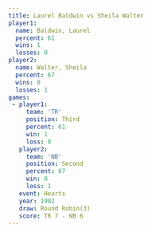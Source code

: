 ```yaml
---
title: Laurel Baldwin vs Sheila Walter
player1:               
  name: Baldwin, Laurel
  percent: 61          
  wins: 1              
  losses: 0            
player2:               
  name: Walter, Sheila 
  percent: 67          
  wins: 0              
  losses: 1            
games:
 - player1:         
     team: 'TR'     
     position: Third
     percent: 61    
     win: 1         
     loss: 0        
   player2:          
     team: 'NB'      
     position: Second
     percent: 67     
     win: 0          
     loss: 1         
   event: Hearts       
   year: 1982          
   draw: Round Robin(3)
   score: TR 7 - NB 6  
---
```

